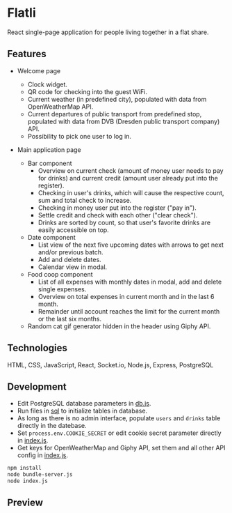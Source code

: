 # Flatli

React single-page application for people living together in a flat share.

## Features

-   Welcome page

    -   Clock widget.
    -   QR code for checking into the guest WiFi.
    -   Current weather (in predefined city), populated with data from OpenWeatherMap API.
    -   Current departures of public transport from predefined stop, populated with data from DVB (Dresden public transport company) API.
    -   Possibility to pick one user to log in.

-   Main application page
    -   Bar component
        -   Overview on current check (amount of money user needs to pay for drinks) and current credit (amount user already put into the register).
        -   Checking in user's drinks, which will cause the respective count, sum and total check to increase.
        -   Checking in money user put into the register ("pay in").
        -   Settle credit and check with each other ("clear check").
        -   Drinks are sorted by count, so that user's favorite drinks are easily accessible on top.
    -   Date component
        -   List view of the next five upcoming dates with arrows to get next and/or previous batch.
        -   Add and delete dates.
        -   Calendar view in modal.
    -   Food coop component
        -   List of all expenses with monthly dates in modal, add and delete single expenses.
        -   Overview on total expenses in current month and in the last 6 month.
        -   Remainder until account reaches the limit for the current month or the last six months.
    -   Random cat gif generator hidden in the header using Giphy API.

## Technologies

HTML, CSS, JavaScript, React, Socket.io, Node.js, Express, PostgreSQL

## Development

-   Edit PostgreSQL database parameters in [db.js](config/db.js).
-   Run files in [sql](sql) to initialize tables in database.
-   As long as there is no admin interface, populate `users` and `drinks` table directly in the datebase.
-   Set `process.env.COOKIE_SECRET` or edit cookie secret parameter directly in [index.js](index.js).
-   Get keys for OpenWeatherMap and Giphy API, set them and all other API config in [index.js](index.js).

```sh
npm install
node bundle-server.js
node index.js
```

## Preview
